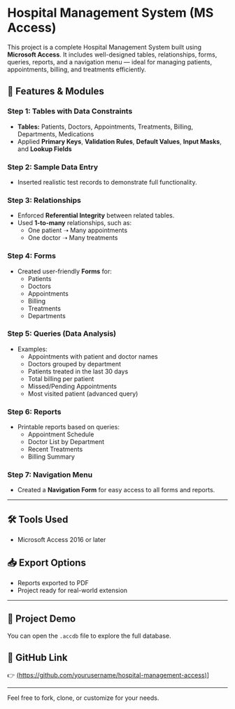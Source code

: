 # Hospital Management System (MS Access)

This project is a complete Hospital Management System built using **Microsoft Access**. It includes well-designed tables, relationships, forms, queries, reports, and a navigation menu — ideal for managing patients, appointments, billing, and treatments efficiently.

## 📂 Features & Modules

### Step 1: Tables with Data Constraints
- **Tables:** Patients, Doctors, Appointments, Treatments, Billing, Departments, Medications
- Applied **Primary Keys**, **Validation Rules**, **Default Values**, **Input Masks**, and **Lookup Fields**

### Step 2: Sample Data Entry
- Inserted realistic test records to demonstrate full functionality.

### Step 3: Relationships
- Enforced **Referential Integrity** between related tables.
- Used **1-to-many** relationships, such as:
  - One patient ➝ Many appointments
  - One doctor ➝ Many treatments

### Step 4: Forms
- Created user-friendly **Forms** for:
  - Patients
  - Doctors
  - Appointments
  - Billing
  - Treatments
  - Departments

### Step 5: Queries (Data Analysis)
- Examples:
  - Appointments with patient and doctor names
  - Doctors grouped by department
  - Patients treated in the last 30 days
  - Total billing per patient
  - Missed/Pending Appointments
  - Most visited patient (advanced query)

### Step 6: Reports
- Printable reports based on queries:
  - Appointment Schedule
  - Doctor List by Department
  - Recent Treatments
  - Billing Summary

### Step 7: Navigation Menu
- Created a **Navigation Form** for easy access to all forms and reports.

---

## 🛠 Tools Used
- Microsoft Access 2016 or later

## 📥 Export Options
- Reports exported to PDF
- Project ready for real-world extension
---

## 📎 Project Demo
You can open the `.accdb` file to explore the full database.

## 🔗 GitHub Link
👉 [(https://github.com/yourusername/hospital-management-access)](https://github.com/maileganesh/hospital-management-access)]

---

Feel free to fork, clone, or customize for your needs.
